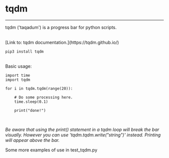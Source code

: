 # tqdm
---

tqdm ('taqadum') is a progress bar for python scripts.

<br>
[Link to: tqdm documentation.](https://tqdm.github.io/)
<br>

	pip3 install tqdm

<br>
Basic usage:

	import time
	import tqdm
	
	for i in tqdm.tqdm(range(20)):
	
		# Do some processing here.
		time.sleep(0.1)
		
		print("done!")


<br>

*Be aware that using the print() statement in a tqdm loop will break the bar visually. However you can use 'tqdm.tqdm.write("string")' instead. Printing will appear above the bar.*
<br>

Some more examples of use in test_tqdm.py

